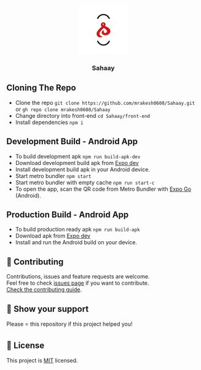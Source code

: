 <div id="top" align="center">
  <img src="front-end/assets/icon.png" alt="app-logo"/>
  <h3>Sahaay</h3>
</div>

## Cloning The Repo
- Clone the repo `git clone https://github.com/mrakesh0608/Sahaay.git` or `gh repo clone mrakesh0608/Sahaay`
- Change directory into front-end `cd Sahaay/front-end`
- Install dependencies `npm i`

## Development Build - Android App
- To build development apk `npm run build-apk-dev`
- Download development build apk from [Expo dev](https://expo.dev/)
- Install development build apk in your Android device.
- Start metro bundler `npm start`
- Start metro bundler with empty cache `npm run start-c`
- To open the app, scan the QR code from Metro Bundler with [Expo Go](https://play.google.com/store/apps/details?id=host.exp.exponent) (Android).

## Production Build - Android App
- To build production ready apk `npm run build-apk`
- Download apk from [Expo dev](https://expo.dev/)
- Install and run the Android build on your device.

## 🤝 Contributing 

Contributions, issues and feature requests are welcome.<br />
Feel free to check [issues page](https://github.com/mrakesh0608/Sahaay/issues) if you want to contribute.<br />
[Check the contributing guide](./CONTRIBUTING.md).<br />

## 💖 Show your support

Please ⭐️ this repository if this project helped you!

## 📝 License

<!-- Copyright © 2023 [Merugu Rakesh](https://github.com/mrakesh0608).<br /> -->
This project is [MIT](./LICENSE.md) licensed.